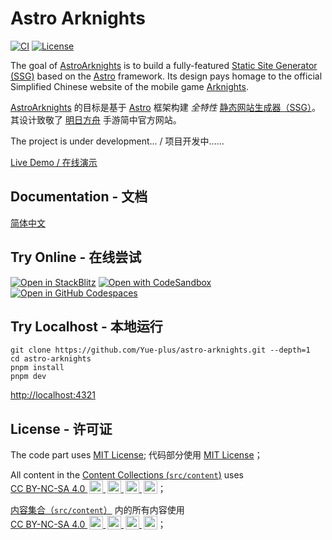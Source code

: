 # Astro Arknights

[![CI](https://github.com/Yue-plus/astro-arknights/actions/workflows/deploy.yml/badge.svg)](https://github.com/Yue-plus/astro-arknights/actions/workflows/deploy.yml)
[![License](https://img.shields.io/badge/License-MIT-blue.svg)](https://github.com/Yue-plus/astro-arknights/blob/main/LICENSE)

The goal of [AstroArknights] is to build a fully-featured [Static Site Generator (SSG)](https://en.wikipedia.org/wiki/Static_site_generator) based on the [Astro](https://docs.astro.build/en/getting-started/) framework.
Its design pays homage to the official Simplified Chinese website of the mobile game [Arknights](https://ak.hypergryph.com/).

[AstroArknights] 的目标是基于 [Astro](https://docs.astro.build/zh-cn/getting-started/) 框架构建 *全特性* [静态网站生成器（<abbr title="Static Site Generator">SSG</abbr>）](https://en.wikipedia.org/wiki/Static_site_generator)。
其设计致敬了 [明日方舟](https://ak.hypergryph.com/) 手游简中官方网站。

The project is under development... / 项目开发中……

[Live Demo / 在线演示](https://arknights.astro.yue.zone/)

## Documentation - 文档

[简体中文](https://arknights.astro.yue.zone/docs/)

## Try Online - 在线尝试

[![Open in StackBlitz](https://developer.stackblitz.com/img/open_in_stackblitz.svg)](https://stackblitz.com/github/Yue-plus/astro-arknights)
[![Open with CodeSandbox](https://assets.codesandbox.io/github/button-edit-lime.svg)](https://codesandbox.io/p/sandbox/github/Yue-plus/astro-arknights)
[![Open in GitHub Codespaces](https://github.com/codespaces/badge.svg)](https://codespaces.new/Yue-plus/astro-arknights)

## Try Localhost - 本地运行

```shell
git clone https://github.com/Yue-plus/astro-arknights.git --depth=1
cd astro-arknights
pnpm install
pnpm dev
```

<http://localhost:4321>

## License - 许可证

The code part uses [MIT License];
代码部分使用 [MIT License]；

All content in the [Content Collections (`src/content`)](https://github.com/Yue-plus/astro-arknights/tree/main/src/content) uses
<a href="https://creativecommons.org/licenses/by-nc-sa/4.0/?ref=chooser-v1" target="_blank" rel="license noopener noreferrer" style="display:inline-block;">
    CC BY-NC-SA 4.0
    <img style="height:22px!important;margin-left:3px;vertical-align:text-bottom;" src="https://mirrors.creativecommons.org/presskit/icons/cc.svg?ref=chooser-v1" alt="">
    <img style="height:22px!important;margin-left:3px;vertical-align:text-bottom;" src="https://mirrors.creativecommons.org/presskit/icons/by.svg?ref=chooser-v1" alt="">
    <img style="height:22px!important;margin-left:3px;vertical-align:text-bottom;" src="https://mirrors.creativecommons.org/presskit/icons/nc.svg?ref=chooser-v1" alt="">
    <img style="height:22px!important;margin-left:3px;vertical-align:text-bottom;" src="https://mirrors.creativecommons.org/presskit/icons/sa.svg?ref=chooser-v1" alt="">
</a>；

[内容集合（`src/content`）](https://github.com/Yue-plus/astro-arknights/tree/main/src/content) 内的所有内容使用
<a href="https://creativecommons.org/licenses/by-nc-sa/4.0/deed.zh-hans" target="_blank" rel="license noopener noreferrer" style="display:inline-block;">
    CC BY-NC-SA 4.0
    <img style="height:22px!important;margin-left:3px;vertical-align:text-bottom;" src="https://mirrors.creativecommons.org/presskit/icons/cc.svg?ref=chooser-v1" alt="">
    <img style="height:22px!important;margin-left:3px;vertical-align:text-bottom;" src="https://mirrors.creativecommons.org/presskit/icons/by.svg?ref=chooser-v1" alt="">
    <img style="height:22px!important;margin-left:3px;vertical-align:text-bottom;" src="https://mirrors.creativecommons.org/presskit/icons/nc.svg?ref=chooser-v1" alt="">
    <img style="height:22px!important;margin-left:3px;vertical-align:text-bottom;" src="https://mirrors.creativecommons.org/presskit/icons/sa.svg?ref=chooser-v1" alt="">
</a>；



[AstroArknights]: https://github.com/Yue-plus/astro-arknights
[MIT License]: https://github.com/Yue-plus/astro-arknights/blob/main/LICENSE
